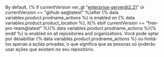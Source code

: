 By default, {% if currentVersion ver_gt "enterprise-server@2.21" or currentVersion == "github-ae@latest" %}after {% data variables.product.prodname_actions %} is enabled on {% data variables.product.product_location %}, it{% elsif currentVersion == "free-pro-team@latest" %}{% data variables.product.prodname_actions %}{% endif %} is enabled on all repositories and organizations. Você pode optar por desabilitar {% data variables.product.prodname_actions %} ou limitá-los apenas a ações privadas, o que significa que as pessoas só poderão usar ações que existem no seu repositório.
